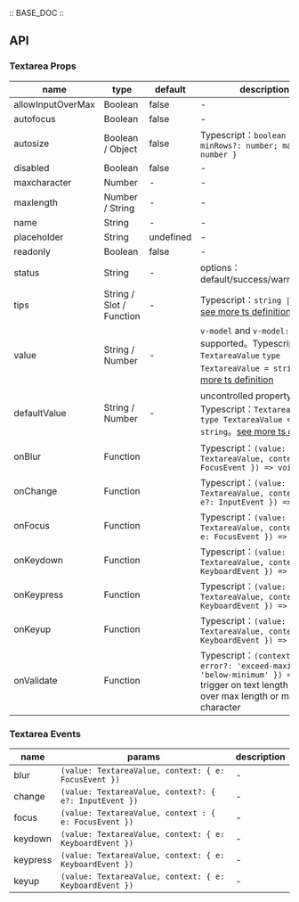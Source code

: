 :: BASE_DOC ::

## API
### Textarea Props

name | type | default | description | required
-- | -- | -- | -- | --
allowInputOverMax | Boolean | false | \- | N
autofocus | Boolean | false | \- | N
autosize | Boolean / Object | false | Typescript：`boolean \| { minRows?: number; maxRows?: number }` | N
disabled | Boolean | false | \- | N
maxcharacter | Number | - | \- | N
maxlength | Number / String | - | \- | N
name | String | - | \- | N
placeholder | String | undefined | \- | N
readonly | Boolean | false | \- | N
status | String | - | options：default/success/warning/error | N
tips | String / Slot / Function | - | Typescript：`string \| TNode`。[see more ts definition](https://github.com/Tencent/tdesign-vue-next/blob/develop/src/common.ts) | N
value | String / Number | - | `v-model` and `v-model:value` is supported。Typescript：`TextareaValue` `type TextareaValue = string`。[see more ts definition](https://github.com/Tencent/tdesign-vue-next/tree/develop/src/textarea/type.ts) | N
defaultValue | String / Number | - | uncontrolled property。Typescript：`TextareaValue` `type TextareaValue = string`。[see more ts definition](https://github.com/Tencent/tdesign-vue-next/tree/develop/src/textarea/type.ts) | N
onBlur | Function |  | Typescript：`(value: TextareaValue, context: { e: FocusEvent }) => void`<br/> | N
onChange | Function |  | Typescript：`(value: TextareaValue, context?: { e?: InputEvent }) => void`<br/> | N
onFocus | Function |  | Typescript：`(value: TextareaValue, context : { e: FocusEvent }) => void`<br/> | N
onKeydown | Function |  | Typescript：`(value: TextareaValue, context: { e: KeyboardEvent }) => void`<br/> | N
onKeypress | Function |  | Typescript：`(value: TextareaValue, context: { e: KeyboardEvent }) => void`<br/> | N
onKeyup | Function |  | Typescript：`(value: TextareaValue, context: { e: KeyboardEvent }) => void`<br/> | N
onValidate | Function |  | Typescript：`(context: { error?: 'exceed-maximum' \| 'below-minimum' }) => void`<br/>trigger on text length being over max length or max character | N

### Textarea Events

name | params | description
-- | -- | --
blur | `(value: TextareaValue, context: { e: FocusEvent })` | \-
change | `(value: TextareaValue, context?: { e?: InputEvent })` | \-
focus | `(value: TextareaValue, context : { e: FocusEvent })` | \-
keydown | `(value: TextareaValue, context: { e: KeyboardEvent })` | \-
keypress | `(value: TextareaValue, context: { e: KeyboardEvent })` | \-
keyup | `(value: TextareaValue, context: { e: KeyboardEvent })` | \-
